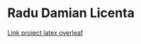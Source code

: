 # Radu Damian Licenta
<a href="https://www.overleaf.com/1196363672qcqkxvpxxjzx">Link proiect latex overleaf</a>
